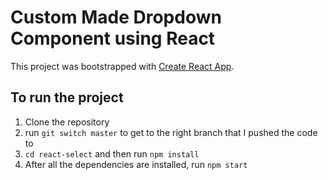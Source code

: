 # Custom Made Dropdown Component using React

This project was bootstrapped with [Create React App](https://github.com/facebook/create-react-app).

## To run the project

1) Clone the repository 
2) run `git switch master` to get to the right branch that I pushed the code to
3) `cd react-select` and then run `npm install`
4) After all the dependencies are installed, run `npm start`
